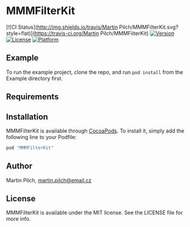 # MMMFilterKit

[![CI Status](http://img.shields.io/travis/Martin Pilch/MMMFilterKit.svg?style=flat)](https://travis-ci.org/Martin Pilch/MMMFilterKit)
[![Version](https://img.shields.io/cocoapods/v/MMMFilterKit.svg?style=flat)](http://cocoapods.org/pods/MMMFilterKit)
[![License](https://img.shields.io/cocoapods/l/MMMFilterKit.svg?style=flat)](http://cocoapods.org/pods/MMMFilterKit)
[![Platform](https://img.shields.io/cocoapods/p/MMMFilterKit.svg?style=flat)](http://cocoapods.org/pods/MMMFilterKit)

## Example

To run the example project, clone the repo, and run `pod install` from the Example directory first.

## Requirements

## Installation

MMMFilterKit is available through [CocoaPods](http://cocoapods.org). To install
it, simply add the following line to your Podfile:

```ruby
pod "MMMFilterKit"
```

## Author

Martin Pilch, martin.pilch@email.cz

## License

MMMFilterKit is available under the MIT license. See the LICENSE file for more info.
